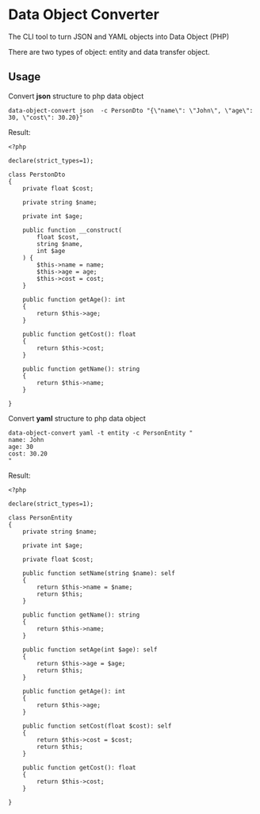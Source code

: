 # Data Object Converter

The CLI tool to turn JSON and YAML objects into Data Object (PHP)

There are two types of object: entity and data transfer object.

## Usage

Convert **json** structure to php data object 
```
data-object-convert json  -c PersonDto "{\"name\": \"John\", \"age\": 30, \"cost\": 30.20}"
```

Result:
```
<?php

declare(strict_types=1);

class PerstonDto
{
    private float $cost;

    private string $name;

    private int $age;

    public function __construct(
        float $cost,
        string $name,
        int $age
    ) {
        $this->name = name;
        $this->age = age;
        $this->cost = cost;
    }

    public function getAge(): int
    {
        return $this->age;
    }

    public function getCost(): float
    {
        return $this->cost;
    }

    public function getName(): string
    {
        return $this->name;
    }

}

```

Convert **yaml** structure to php data object

```
data-object-convert yaml -t entity -c PersonEntity "
name: John
age: 30
cost: 30.20
"
```

Result:

```
<?php

declare(strict_types=1);

class PersonEntity
{
    private string $name;

    private int $age;

    private float $cost;

    public function setName(string $name): self
    {
        return $this->name = $name;
        return $this;
    }

    public function getName(): string
    {
        return $this->name;
    }

    public function setAge(int $age): self
    {
        return $this->age = $age;
        return $this;
    }

    public function getAge(): int
    {
        return $this->age;
    }

    public function setCost(float $cost): self
    {
        return $this->cost = $cost;
        return $this;
    }

    public function getCost(): float
    {
        return $this->cost;
    }

}
```